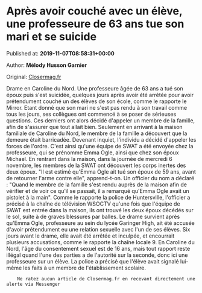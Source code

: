 
# Après avoir couché avec un élève, une professeure de 63 ans tue son mari et se suicide

Published at: **2019-11-07T08:58:31+00:00**

Author: **Mélody Husson Garnier**

Original: [Closermag.fr](https://www.closermag.fr/vecu/faits-divers/apres-avoir-couche-avec-un-eleve-une-professeure-de-63-ans-tue-son-marie-et-se-s-1045792)

Drame en Caroline du Nord. Une professeure âgée de 63 ans a tué son époux puis s'est suicidée, quelques jours après avoir été arrêtée pour avoir prétendument couché un des élèves de son école, comme le rapporte le Mirror. Etant donné que son mari ne s'est pas rendu à son travail comme tous les jours, ses collègues ont commencé à se poser de sérieuses questions. Ces derniers ont alors décidé d'appeler un membre de la famille, afin de s'assurer que tout allait bien. Seulement en arrivant à la maison familiale de Caroline du Nord, le membre de la famille a découvert que la demeure était barricadée.
Devenant inquiet, l'individu a décidé d'appeler les forces de l'ordre. C'est ainsi qu'une équipe de SWAT a été envoyée chez la professeure, qui se prénomme Emma Ogle, ainsi que chez son époux Michael. En rentrant dans la maison, dans la journée de mercredi 6 novembre, les membres de la SWAT ont découvert les corps inertes des deux époux. "Il est estimé qu'Emma Ogle ait tué son époux de 59 ans, avant de retourner l'arme contre elle", apprend-t-on.
Un officier du nom a déclaré : "Quand le membre de la famille s'est rendu auprès de la maison afin de vérifier et de voir ce qu'il se passait, il a remarqué qu'Emma Ogle avait un pistolet à la main". Comme le rapporte la police de Huntersville, l'officier a précisé à la chaîne de télévision WSOCTV qu'une fois que l'équipe de SWAT est entrée dans la maison, ils ont trouvé les deux époux décédés sur le sol, suite à de graves blessures par balles.
Le drame survient après qu'Emma Ogle, professeure au sein du lycée Garinger High, ait été accusée d'avoir prétendument eu une relation sexuelle avec l'un de ses élèves. Six jours avant le drame, elle avait été arrêtée et inculpée, et encourrait plusieurs accusations, comme le rapporte la chaîne locale 9. En Caroline du Nord, l'âge du consentement sexuel est de 16 ans, mais tout rapport reste illégal quand l'une des parties a de l'autorité sur la seconde, donc ici une professeure sur un élève. La police a précisé que l'élève avait signalé lui-même les faits à un membre de l'établissement scolaire.

        Ne ratez aucun article de Closermag.fr en recevant directement une alerte via Messenger
      
